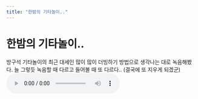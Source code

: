 ```yaml
---
title: "한밤의 기타놀이.."
---
```

# 한밤의 기타놀이..

방구석 기타놀이의 최근 대세인 많이 많이 더빙하기 방법으로 생각나는 대로 녹음해봤다.
늘 그렇듯 녹음할 때 다르고 들어볼 때 또 다르다..
(결국에 또 지우게 되겠군)
<audio src="/assets/images/f143241393677b8d09e80be80c8d1be2.mp3" controls preload></audio>


